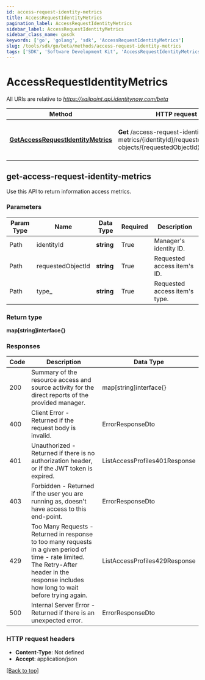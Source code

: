 ```yaml
---
id: access-request-identity-metrics
title: AccessRequestIdentityMetrics
pagination_label: AccessRequestIdentityMetrics
sidebar_label: AccessRequestIdentityMetrics
sidebar_class_name: gosdk
keywords: ['go', 'golang', 'sdk', 'AccessRequestIdentityMetrics'] 
slug: /tools/sdk/go/beta/methods/access-request-identity-metrics
tags: ['SDK', 'Software Development Kit', 'AccessRequestIdentityMetrics']
---
```



# AccessRequestIdentityMetrics

All URIs are relative to *https://sailpoint.api.identitynow.com/beta*

Method | HTTP request | Description
------------- | ------------- | -------------
[**GetAccessRequestIdentityMetrics**](#get-access-request-identity-metrics) | **Get** /access-request-identity-metrics/{identityId}/requested-objects/{requestedObjectId}/type/{type} | Return access request identity metrics



## get-access-request-identity-metrics


Use this API to return information access metrics.

### Parameters 
Param Type | Name | Data Type | Required  | Description
------------- | ------------- | ------------- | ------------- | ------------- 
Path   | identityId | **string** | True  | Manager's identity ID.
Path   | requestedObjectId | **string** | True  | Requested access item's ID.
Path   | type_ | **string** | True  | Requested access item's type.

	
### Return type

**map[string]interface{}**

### Responses
Code | Description  | Data Type
------------- | ------------- | -------------
200 | Summary of the resource access and source activity for the direct reports of the provided manager. | map[string]interface{}
400 | Client Error - Returned if the request body is invalid. | ErrorResponseDto
401 | Unauthorized - Returned if there is no authorization header, or if the JWT token is expired. | ListAccessProfiles401Response
403 | Forbidden - Returned if the user you are running as, doesn&#39;t have access to this end-point. | ErrorResponseDto
429 | Too Many Requests - Returned in response to too many requests in a given period of time - rate limited. The Retry-After header in the response includes how long to wait before trying again. | ListAccessProfiles429Response
500 | Internal Server Error - Returned if there is an unexpected error. | ErrorResponseDto


### HTTP request headers

- **Content-Type**: Not defined
- **Accept**: application/json

[[Back to top]](#) 

